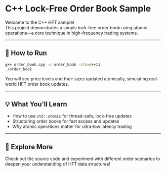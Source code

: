# C++ Lock-Free Order Book Sample

Welcome to the C++ HFT sample!  
This project demonstrates a simple lock-free order book using atomic operations—a core technique in high-frequency trading systems.

---

## 🚀 How to Run

```bash
g++ order_book.cpp -o order_book -std=c++11
./order_book
```

You will see price levels and their sizes updated atomically, simulating real-world HFT order book updates.

---

## 💡 What You'll Learn

- How to use `std::atomic` for thread-safe, lock-free updates
- Structuring order books for fast access and updates
- Why atomic operations matter for ultra-low latency trading

---

## 📂 Explore More

Check out the source code and experiment with different order scenarios to deepen your understanding of HFT data structures!
